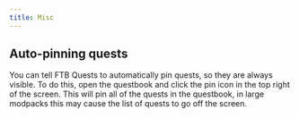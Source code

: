 ```yaml
---
title: Misc
---
```


## Auto-pinning quests

You can tell FTB Quests to automatically pin quests, so they are always visible. To do this, open the questbook and click the pin icon in the top right of the screen.
This will pin all of the quests in the questbook, in large modpacks this may cause the list of quests to go off the screen.
